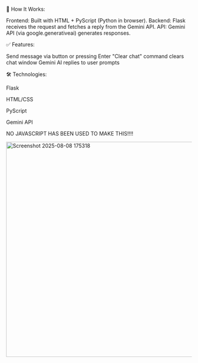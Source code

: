🧠 How It Works: <br/>

Frontend: Built with HTML + PyScript (Python in browser).
Backend: Flask receives the request and fetches a reply from the Gemini API.
API: Gemini API (via google.generativeai) generates responses.


✅ Features:

Send message via button or pressing Enter
"Clear chat" command clears chat window
Gemini AI replies to user prompts


🛠 Technologies:

Flask

HTML/CSS

PyScript

Gemini API

NO JAVASCRIPT HAS BEEN USED TO MAKE THIS!!!!

<img width="792" height="584" alt="Screenshot 2025-08-08 175318" src="https://github.com/user-attachments/assets/cf6888cf-2b67-4cbd-a9c0-5e6e0b0a1bf6" />
